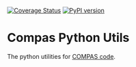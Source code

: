 [![Coverage Status](https://coveralls.io/repos/github/COMPAS-Surrogate/lnl_surrogate/badge.svg?branch=main)](https://coveralls.io/github/COMPAS-Surrogate/lnl_surrogate?branch=main)
[![PyPI version](https://badge.fury.io/py/compas_python_utils.svg?icon=si%3Apython)](https://badge.fury.io/py/compas_python_utils)


# Compas Python Utils

The python utilities for [COMPAS code](github.com/TeamCOMPAS/COMPAS).


